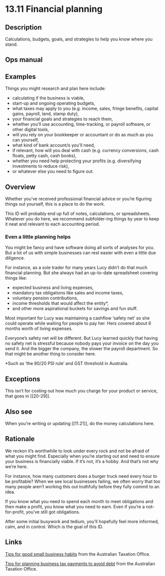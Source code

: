 # 13.11 Financial planning

## Description

Calculations, budgets, goals, and strategies to help you know where you stand.

## Ops manual

## Examples

Things you might research and plan here include:

- calculating if the business is viable,
- start-up and ongoing operating budgets,
- what taxes may apply to you (e.g. income, sales, fringe benefits, capital gains, payroll, land, stamp duty),
- your financial goals and strategies to reach them,
- whether you’ll use accounting, time-tracking, or payroll software, or other digital tools,
- will you rely on your bookkeeper or accountant or do as much as you can yourself,
- what kind of bank account/s you’ll need,
- if relevant, how will you deal with cash (e.g. currency conversions, cash floats, petty cash, cash books),
- whether you need help protecting your profits (e.g. diversifying investments to reduce risk),
- or whatever else you need to figure out.

## Overview

Whether you’ve received professional financial advice or you’re figuring things out yourself, this is a place to do the work.

This ID will probably end up full of notes, calculations, or spreadsheets. Whatever you do here, we recommend subfolder-ing things by year to keep it neat and relevant to each accounting period.

### Even a little planning helps

You might be fancy and have software doing all sorts of analyses for you. But a lot of us with simple businesses can rest easier with even a little due diligence.

For instance, as a sole trader for many years Lucy didn’t do that much financial planning. But she always had an up-to-date spreadsheet covering things like:

- expected business and living expenses,
- mandatory tax obligations like sales and income taxes,
- voluntary pension contributions,
- income thresholds that would affect the entity\*,
- and other more aspirational buckets for savings and fun stuff.

Most important for Lucy was maintaining a cashflow ‘safety net’ so she could operate while waiting for people to pay her. Hers covered about 6 months worth of living expenses.

Everyone’s safety net will be different. But Lucy learned quickly that having no safety net is stressful because nobody pays your invoice on the day you send it. And the bigger the company, the slower the payroll department. So that might be another thing to consider here.

\*Such as ‘the 80/20 PSI rule’ and GST threshold in Australia.

## Exceptions

This isn’t for costing out how much you charge for your product or service, that goes in [[20-29]].

## Also see

When you’re writing or updating [[11.21]], do the money calculations here.

## Rationale

We reckon it’s worthwhile to look under every rock and not be afraid of what you might find. Especially when you’re starting out and need to ensure your business is financially viable. If it’s not, it’s a hobby. And that’s not why we’re here.

For instance, how many customers does a burger truck need every hour to be profitable? When we see local businesses failing, we often worry that too many people aren’t working this out truthfully before they fully commit to an idea.

If you know what you need to spend each month to meet obligations and then make a profit, you know what you need to earn. Even if you’re a not-for-profit, you’ve still got obligations.

After some initial busywork and tedium, you’ll hopefully feel more informed, calm, and in control. Which is the goal of this ID.

## Links

[Tips for good small business habits](https://www.ato.gov.au/businesses-and-organisations/starting-registering-or-closing-a-business/starting-your-own-business/small-business-habits#atid=e821a9acaa940339) from the Australian Taxation Office.

[Tips for planning business tax payments to avoid debt](https://www.ato.gov.au/individuals-and-families/paying-the-ato/help-with-paying/managing-payments) from the Australian Taxation Office.
